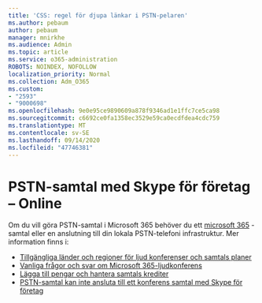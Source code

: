 ```yaml
---
title: 'CSS: regel för djupa länkar i PSTN-pelaren'
ms.author: pebaum
author: pebaum
manager: mnirkhe
ms.audience: Admin
ms.topic: article
ms.service: o365-administration
ROBOTS: NOINDEX, NOFOLLOW
localization_priority: Normal
ms.collection: Adm_O365
ms.custom:
- "2593"
- "9000698"
ms.openlocfilehash: 9e0e95ce9890609a878f9346ad1e1ffc7ce5ca98
ms.sourcegitcommit: c6692ce0fa1358ec3529e59ca0ecdfdea4cdc759
ms.translationtype: MT
ms.contentlocale: sv-SE
ms.lasthandoff: 09/14/2020
ms.locfileid: "47746381"
---
```

# <a name="pstn-calling-with-skype-for-business-online"></a>PSTN-samtal med Skype för företag – Online

Om du vill göra PSTN-samtal i Microsoft 365 behöver du ett [microsoft 365](https://docs.microsoft.com/microsoftteams/what-is-phone-system-in-office-365#more-about-calling-plans) -samtal eller en anslutning till din lokala PSTN-telefoni infrastruktur. Mer information finns i:

- [Tillgängliga länder och regioner för ljud konferenser och samtals planer](https://docs.microsoft.com/microsoftteams/country-and-region-availability-for-audio-conferencing-and-calling-plans/country-and-region-availability-for-audio-conferencing-and-calling-plans)
- [Vanliga frågor och svar om Microsoft 365-ljudkonferens](https://docs.microsoft.com/microsoftteams/audio-conferencing-common-questions)
- [Lägga till pengar och hantera samtals krediter](https://docs.microsoft.com/microsoftteams/add-funds-and-manage-communications-credits)
- [PSTN-samtal kan inte ansluta till ett konferens samtal med Skype för företag](https://docs.microsoft.com/SkypeForBusiness/troubleshoot/online-conferencing/pstn-callers-cant-join-dial-in-call)
